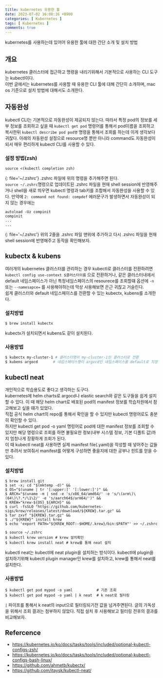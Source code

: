 ```yaml
---
title: kubernetes 유용한 툴
date: 2023-07-02 16:08:16 +0900
categories: [ Kubernetes ]
tags: [ Kubernetes ]
comments: true
---
```

kubernetes를 사용하는데 있어어 유용한 툴에 대한 간단 소개 및 설치 방법

## 개요
kubernetes 클러스터에 접근하고 명령을 내리기위해서 기본적으로 사용하는 CLI 도구는 kubectl이다.  
이번 글에서는 kubernetes를 사용할 때 유용한 CLI 툴에 대해 간단히 소개하며, mac os 기준으로 설치 방법에 대해서도 소개한다.

## 자동완성
kubectl CLI는 기본적으로 자동완성이 제공되지 않는다. 따라서 특정 pod의 정보를 세부 정보를 조회하고 싶을 때 `kubectl get pod` 명령어를 통해서 pod이름을 조회하고 복사한뒤 `kubectl describe pod pod명` 명령을 통해서 조회를 하는데 이게 생각보다 귀찮다. 아래의 자동완성 설정으로 resource명 뿐만 아니라 command도 자동완성이 되서 매우 편리하게 kubectl CLI를 사용할 수 있다.

### 설정 방법(zsh)
```
source <(kubectl completion zsh)
```
{: file='~/.zshrc'}
.zshrc 파일에 위의 명령을 추가해주면 된다.  
`source ~/.zshrc`명령으로 업데이트된 .zshrc 파일을 현재 shell session에 반영해주거나 shell을 새로 띄우면 kubectl 명령과 tab키를 조합해서 자동완성을 사용할 수 있다.
만약에 `2: command not found: compdef` 에러문구가 발생하면서 자동완성이 되지 않는 경우에는 
```
autoload -Uz compinit
compinit
...
...
```
{: file='~/.zshrc'}
위의 2줄을 .zshrc 파일 맨위에 추가하고 다시 .zshrc 파일을 현재 shell session에 반영해주고 동작을 확인해보자.

## kubectx & kubens 

여러개의 kubernetes 클러스터를 관리하는 경우 kubectl로 클러스터를 전환하려면 `kubectl config use-context $클러스터이름` 으로 전환하거나, 
같은 클러스터내에서 default 네임스페이스가 아닌 특정네임스페이스의 resourece를 조회할떄 옵션에 `-n ` 또는 `--namesapce=` 를 사용해야하는데 막상 사용해보면 은근 귀찮고 거슬린다.  
쉽게 클러스터와 default 네임스페이스를 전환할 수 있는 kubectx, kubens를 소개한다.

### 설치방법
```shell
$ brew install kubectx
```
kubectx가 설치되면서 kubens도 같이 설치된다.

### 사용방법
```bash
$ kubectx my-cluster-1 # 클러스터명이 my-cluster-1인 클러스터로 전환
$ kubens argocd       # 네임스페이스명이 argocd인 네임스페이스를 default로 지정
``` 

## kubectl neat
개인적으로 학습용도로 좋다고 생각하는 도구다.  
kubernetes에 helm charts로 argocd나 elastic search와 같은 도구들을 쉽게 설치할 수 있다. 이 때 해당 helm chart로 배포된 pod의 manifest 정보를 학습차원에서 참고해보고 싶을 떄가 있었다.  
직접 공식 helm chart의 repo를 통해서 확인을 할 수 있지만 kubectl 명령어로도 충분히 확인할 수 있다.  
하지만 kubectl get pod -o yaml 명렁어로 pod에 대한 manifest 정보를 조회할 수 있지만 해당 명령으로 조회를 하면 불필요한 정보(내부 시스템 정보, 기본 디폴트 값)까지 엄청나게 장황하게 조회가 된다.  
이 때 kubectl neat를 사용하면 실제 manifest file(.yaml)을 작성할 때 넣어주는 값들만 추려서 보여줘서 manifest를 어떻게 구성하면 좋을지에 대한 공부나 힌트를 얻을 수 있다.

### 설치방법 
```shell
$ brew install git
$ set -x; cd "$(mktemp -d)" &&
$ OS="$(uname | tr '[:upper:]' '[:lower:]')" &&
$ ARCH="$(uname -m | sed -e 's/x86_64/amd64/' -e 's/\(arm\)\(64\)\?.*/\1\2/' -e 's/aarch64$/arm64/')" &&
$ KREW="krew-${OS}_${ARCH}" &&
$ curl -fsSLO "https://github.com/kubernetes-sigs/krew/releases/latest/download/${KREW}.tar.gz" &&
$ tar zxvf "${KREW}.tar.gz" &&
$ ./"${KREW}" install krew
$ echo 'export PATH="${KREW_ROOT:-$HOME/.krew}/bin:$PATH"' >> ~/.zshrc

$ source ~/.zshrc
$ kubectl krew version # krew 설치확인
$ kubectl krew install neat # krew를 통해 neat 설치
```
kubectl neat는 kubectl에 neat plugin을 설치하는 방식이다.
kubectl에 plugin을 설치하기위해 kubectl plugin manager인 krew를 설치하고, krew를 통해서 neat를 설치한다.

### 사용방법

```shell 
$ kubectl get pod mypod -o yaml           # 기존 조회 
$ kubectl get pod mypod -o yaml | k neat  # k neat로 필터링
```
`|` 파이프를 통해서 k neat의 input으로 필터링되기전 값을 넘겨주면된다. 글의 가독성을 위해서 조회 결과는 첨부하지 않았다. 직접 설치 후 사용해보고 필터링 전후의 결과를 비교해보자.


## Refercence
* <https://kubernetes.io/ko/docs/tasks/tools/included/optional-kubectl-configs-zsh/>
* <https://kubernetes.io/ko/docs/tasks/tools/included/optional-kubectl-configs-bash-linux/>
* <https://github.com/ahmetb/kubectx/>
* <https://github.com/itaysk/kubectl-neat/>